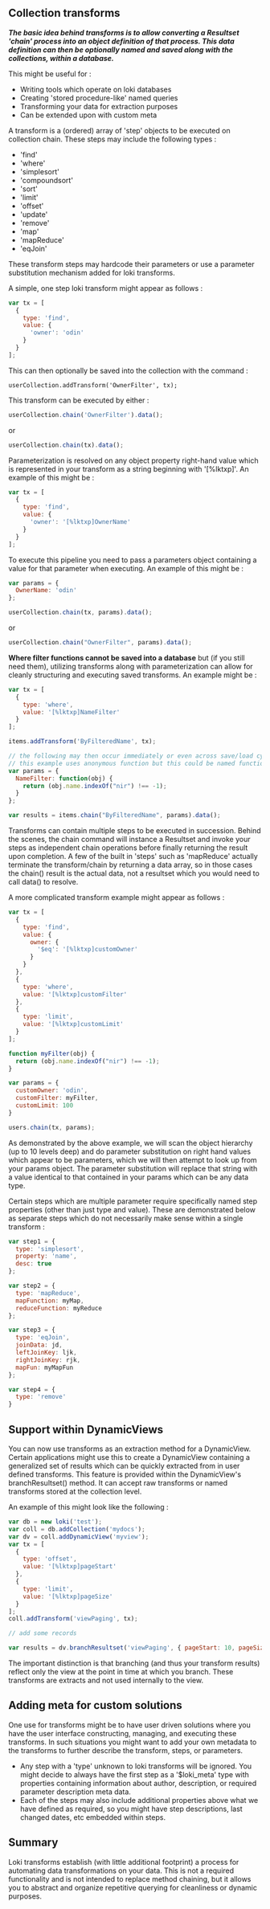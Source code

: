 ## Collection transforms

**_The basic idea behind transforms is to allow converting a Resultset 'chain' process into an object definition of that process.  This data definition can then be optionally named and saved along with the collections, within a  database._**

This might be useful for :  
* Writing tools which operate on loki databases
* Creating 'stored procedure-like' named queries
* Transforming your data for extraction purposes
* Can be extended upon with custom meta

A transform is a (ordered) array of 'step' objects to be executed on collection chain.  These steps may include the following types : 
* 'find'
* 'where'
* 'simplesort'
* 'compoundsort'
* 'sort'
* 'limit'
* 'offset'
* 'update'
* 'remove'
* 'map'
* 'mapReduce'
* 'eqJoin' 

These transform steps may hardcode their parameters or use a parameter substitution mechanism added for loki transforms.

A simple, one step loki transform might appear as follows : 
```javascript
var tx = [
  {
    type: 'find',
    value: {
      'owner': 'odin'
    }
  }
];
```

This can then optionally be saved into the collection with the command : 
```
userCollection.addTransform('OwnerFilter', tx);
```

This transform can be executed by either : 
```javascript
userCollection.chain('OwnerFilter').data();
```

or 

```javascript
userCollection.chain(tx).data();
```

Parameterization is resolved on any object property right-hand value which is represented in your transform as a string beginning with '[%lktxp]'.  An example of this might be : 
```javascript
var tx = [
  {
    type: 'find',
    value: {
      'owner': '[%lktxp]OwnerName'
    }
  }
];
```

To execute this pipeline you need to pass a parameters object containing a value for that parameter when executing.  An example of this might be : 

```javascript
var params = {
  OwnerName: 'odin'
};

userCollection.chain(tx, params).data();
```

or

```javascript
userCollection.chain("OwnerFilter", params).data();
```

**Where filter functions cannot be saved into a database** but (if you still need them), utilizing transforms along with parameterization can allow for cleanly structuring and executing saved transforms.  An example might be : 
```javascript
var tx = [
  {
    type: 'where',
    value: '[%lktxp]NameFilter'
  }
];

items.addTransform('ByFilteredName', tx);

// the following may then occur immediately or even across save/load cycles
// this example uses anonymous function but this could be named function reference as well
var params = {
  NameFilter: function(obj) {
    return (obj.name.indexOf("nir") !== -1);
  }
};

var results = items.chain("ByFilteredName", params).data();

```

Transforms can contain multiple steps to be executed in succession.  Behind the scenes, the chain command will instance a Resultset and invoke your steps as independent chain operations before finally returning the result upon completion.  A few of the built in 'steps' such as 'mapReduce' actually terminate the transform/chain by returning a data array, so in those cases the chain() result is the actual data, not a resultset which you would need to call data() to resolve.

A more complicated transform example might appear as follows : 
```javascript
var tx = [
  {
    type: 'find',
    value: {
      owner: {
        '$eq': '[%lktxp]customOwner'
      }
    }
  },
  {
    type: 'where',
    value: '[%lktxp]customFilter'
  },
  {
    type: 'limit',
    value: '[%lktxp]customLimit'
  }
];

function myFilter(obj) {
  return (obj.name.indexOf("nir") !== -1);
}

var params = {
  customOwner: 'odin',
  customFilter: myFilter,
  customLimit: 100
}

users.chain(tx, params);
```

As demonstrated by the above example, we will scan the object hierarchy (up to 10 levels deep) and do parameter substitution on right hand values which appear to be parameters, which we will then attempt to look up from your params object.  The parameter substitution will replace that string with a value identical to that contained in your params which can be any data type.

Certain steps which are multiple parameter require specifically named step properties (other than just type and value).  These are demonstrated below as separate steps which do not necessarily make sense within a single transform : 

```javascript
var step1 = {
  type: 'simplesort',
  property: 'name',
  desc: true
};

var step2 = {
  type: 'mapReduce',
  mapFunction: myMap,
  reduceFunction: myReduce
};

var step3 = {
  type: 'eqJoin',
  joinData: jd,
  leftJoinKey: ljk,
  rightJoinKey: rjk,
  mapFun: myMapFun
};

var step4 = {
  type: 'remove'
}
```
## Support within DynamicViews

You can now use transforms as an extraction method for a DynamicView.  Certain applications might use this to create a DynamicView containing a generalized set of results which can be quickly extracted from in user defined transforms.  This feature is provided within the DynamicView's branchResultset() method.  It can accept raw transforms or named transforms stored at the collection level.

An example of this might look like the following : 
```javascript
var db = new loki('test');
var coll = db.addCollection('mydocs');
var dv = coll.addDynamicView('myview');
var tx = [
  {
    type: 'offset',
    value: '[%lktxp]pageStart'
  },
  {
    type: 'limit',
    value: '[%lktxp]pageSize'
  }
];
coll.addTransform('viewPaging', tx);

// add some records

var results = dv.branchResultset('viewPaging', { pageStart: 10, pageSize: 10 }).data();

```

The important distinction is that branching (and thus your transform results) reflect only the view at the point in time at which you branch.  These transforms are extracts and not used internally to the view.

## Adding meta for custom solutions

One use for transforms might be to have user driven solutions where you have the user interface constructing, managing, and executing these transforms.  In such situations you might want to add your own metadata to the transforms to further describe the transform, steps, or parameters.

- Any step with a 'type' unknown to loki transforms will be ignored.  You might decide to always have the first step as a '$loki_meta' type with properties containing information about author, description, or required parameter description meta data.  
- Each of the steps may also include additional properties above what we have defined as required, so you might have step descriptions, last changed dates, etc embedded within steps.

## Summary
Loki transforms establish (with little additional footprint) a process for automating data transformations on your data.  This is not a required functionality and is not intended to replace method chaining, but it allows you to abstract and organize repetitive querying for cleanliness or dynamic purposes.
